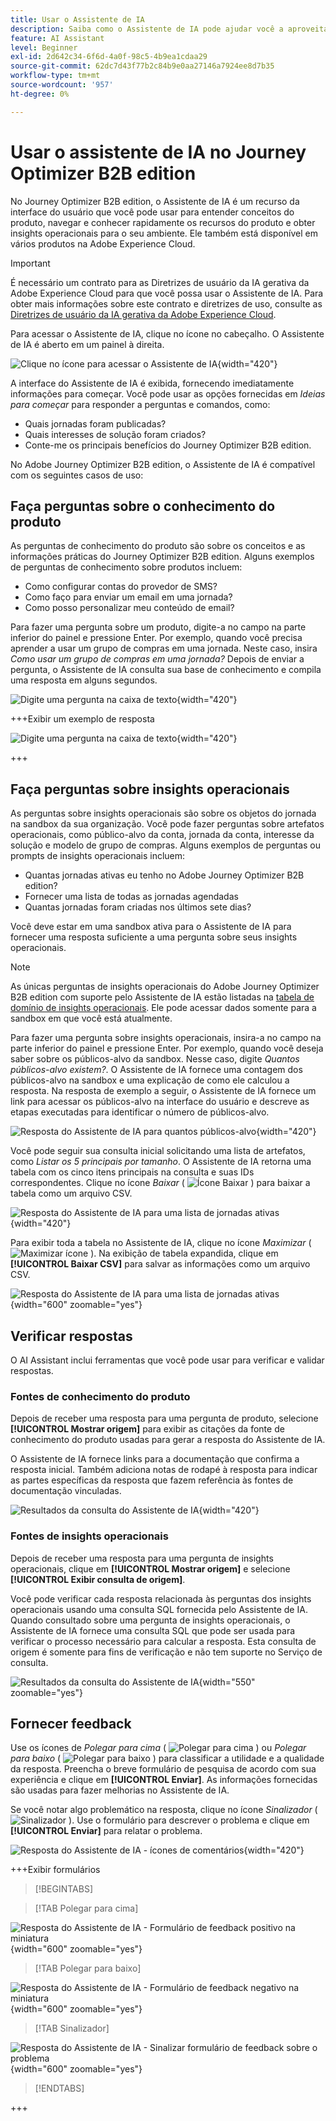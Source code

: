 ```yaml
---
title: Usar o Assistente de IA
description: Saiba como o Assistente de IA pode ajudar você a aproveitar ao máximo os recursos do Journey Optimizer B2B edition.
feature: AI Assistant
level: Beginner
exl-id: 2d642c34-6f6d-4a0f-98c5-4b9ea1cdaa29
source-git-commit: 62dc7d43f77b2c84b9e0aa27146a7924ee8d7b35
workflow-type: tm+mt
source-wordcount: '957'
ht-degree: 0%

---
```


# Usar o assistente de IA no Journey Optimizer B2B edition

No Journey Optimizer B2B edition, o Assistente de IA é um recurso da interface do usuário que você pode usar para entender conceitos do produto, navegar e conhecer rapidamente os recursos do produto e obter insights operacionais para o seu ambiente. Ele também está disponível em vários produtos na Adobe Experience Cloud.

>[!IMPORTANT]
>
>É necessário um contrato para as Diretrizes de usuário da IA gerativa da Adobe Experience Cloud para que você possa usar o Assistente de IA. Para obter mais informações sobre este contrato e diretrizes de uso, consulte as [Diretrizes de usuário da IA gerativa da Adobe Experience Cloud](https://www.adobe.com/legal/licenses-terms/adobe-dx-gen-ai-user-guidelines.html).

Para acessar o Assistente de IA, clique no ícone no cabeçalho. O Assistente de IA é aberto em um painel à direita.

![Clique no ícone para acessar o Assistente de IA](./assets/ai-assistant-icon-displayed.png){width="420"}

A interface do Assistente de IA é exibida, fornecendo imediatamente informações para começar. Você pode usar as opções fornecidas em _Ideias para começar_ para responder a perguntas e comandos, como:

* Quais jornadas foram publicadas?
* Quais interesses de solução foram criados?
* Conte-me os principais benefícios do Journey Optimizer B2B edition.

No Adobe Journey Optimizer B2B edition, o Assistente de IA é compatível com os seguintes casos de uso:

## Faça perguntas sobre o conhecimento do produto

As perguntas de conhecimento do produto são sobre os conceitos e as informações práticas do Journey Optimizer B2B edition. Alguns exemplos de perguntas de conhecimento sobre produtos incluem:

* Como configurar contas do provedor de SMS?
* Como faço para enviar um email em uma jornada?
* Como posso personalizar meu conteúdo de email?

Para fazer uma pergunta sobre um produto, digite-a no campo na parte inferior do painel e pressione Enter. Por exemplo, quando você precisa aprender a usar um grupo de compras em uma jornada. Neste caso, insira _Como usar um grupo de compras em uma jornada?_ Depois de enviar a pergunta, o Assistente de IA consulta sua base de conhecimento e compila uma resposta em alguns segundos.

![Digite uma pergunta na caixa de texto](./assets/ai-assistant-ask-question.png){width="420"}

+++Exibir um exemplo de resposta

![Digite uma pergunta na caixa de texto](./assets/ai-assistant-product-answer.png){width="420"}

+++

## Faça perguntas sobre insights operacionais

As perguntas sobre insights operacionais são sobre os objetos do jornada na sandbox da sua organização. Você pode fazer perguntas sobre artefatos operacionais, como público-alvo da conta, jornada da conta, interesse da solução e modelo de grupo de compras. Alguns exemplos de perguntas ou prompts de insights operacionais incluem:

* Quantas jornadas ativas eu tenho no Adobe Journey Optimizer B2B edition?
* Fornecer uma lista de todas as jornadas agendadas
* Quantas jornadas foram criadas nos últimos sete dias?

Você deve estar em uma sandbox ativa para o Assistente de IA para fornecer uma resposta suficiente a uma pergunta sobre seus insights operacionais.

>[!NOTE]
>
>As únicas perguntas de insights operacionais do Adobe Journey Optimizer B2B edition com suporte pelo Assistente de IA estão listadas na [tabela de domínio de insights operacionais](./ai-assistant-overview.md#operational-insights). Ele pode acessar dados somente para a sandbox em que você está atualmente.

Para fazer uma pergunta sobre insights operacionais, insira-a no campo na parte inferior do painel e pressione Enter. Por exemplo, quando você deseja saber sobre os públicos-alvo da sandbox. Nesse caso, digite _Quantos públicos-alvo existem?_.  O Assistente de IA fornece uma contagem dos públicos-alvo na sandbox e uma explicação de como ele calculou a resposta. Na resposta de exemplo a seguir, o Assistente de IA fornece um link para acessar os públicos-alvo na interface do usuário e descreve as etapas executadas para identificar o número de públicos-alvo.

![Resposta do Assistente de IA para quantos públicos-alvo](./assets/ai-assistant-insights-answer.png){width="420"}

Você pode seguir sua consulta inicial solicitando uma lista de artefatos, como _Listar os 5 principais por tamanho_. O Assistente de IA retorna uma tabela com os cinco itens principais na consulta e suas IDs correspondentes. Clique no ícone _Baixar_ ( ![Ícone Baixar](../assets/do-not-localize/icon-download.svg) ) para baixar a tabela como um arquivo CSV.

![Resposta do Assistente de IA para uma lista de jornadas ativas](./assets/ai-assistant-artifacts-query.png){width="420"}

Para exibir toda a tabela no Assistente de IA, clique no ícone _Maximizar_ ( ![Maximizar ícone](../assets/do-not-localize/icon-maximize.svg) ). Na exibição de tabela expandida, clique em **[!UICONTROL Baixar CSV]** para salvar as informações como um arquivo CSV.

![Resposta do Assistente de IA para uma lista de jornadas ativas](./assets/ai-assistant-artifacts-maximize.png){width="600" zoomable="yes"}

## Verificar respostas

O AI Assistant inclui ferramentas que você pode usar para verificar e validar respostas.

### Fontes de conhecimento do produto

Depois de receber uma resposta para uma pergunta de produto, selecione **[!UICONTROL Mostrar origem]** para exibir as citações da fonte de conhecimento do produto usadas para gerar a resposta do Assistente de IA.

O Assistente de IA fornece links para a documentação que confirma a resposta inicial. Também adiciona notas de rodapé à resposta para indicar as partes específicas da resposta que fazem referência às fontes de documentação vinculadas.

![Resultados da consulta do Assistente de IA](./assets/ai-assistant-product-answer-sources.png){width="420"}

### Fontes de insights operacionais

Depois de receber uma resposta para uma pergunta de insights operacionais, clique em **[!UICONTROL Mostrar origem]** e selecione **[!UICONTROL Exibir consulta de origem]**.

Você pode verificar cada resposta relacionada às perguntas dos insights operacionais usando uma consulta SQL fornecida pelo Assistente de IA. Quando consultado sobre uma pergunta de insights operacionais, o Assistente de IA fornece uma consulta SQL que pode ser usada para verificar o processo necessário para calcular a resposta. Esta consulta de origem é somente para fins de verificação e não tem suporte no Serviço de consulta.

![Resultados da consulta do Assistente de IA](./assets/ai-assistant-artifacts-query-source.png){width="550" zoomable="yes"}

## Fornecer feedback

Use os ícones de _Polegar para cima_ ( ![Polegar para cima](../assets/do-not-localize/icon-thumb-up.svg) ) ou _Polegar para baixo_ ( ![Polegar para baixo](../assets/do-not-localize/icon-thumb-down.svg) ) para classificar a utilidade e a qualidade da resposta. Preencha o breve formulário de pesquisa de acordo com sua experiência e clique em **[!UICONTROL Enviar]**. As informações fornecidas são usadas para fazer melhorias no Assistente de IA.

Se você notar algo problemático na resposta, clique no ícone _Sinalizador_ ( ![Sinalizador](../assets/do-not-localize/icon-flag.svg) ). Use o formulário para descrever o problema e clique em **[!UICONTROL Enviar]** para relatar o problema.

![Resposta do Assistente de IA - ícones de comentários](./assets/ai-assistant-response-feedback-icons.png){width="420"}

+++Exibir formulários

>[!BEGINTABS]

>[!TAB Polegar para cima]

![Resposta do Assistente de IA - Formulário de feedback positivo na miniatura](./assets/ai-assistant-response-feedback-positive-form.png){width="600" zoomable="yes"}

>[!TAB Polegar para baixo]

![Resposta do Assistente de IA - Formulário de feedback negativo na miniatura](./assets/ai-assistant-response-feedback-negative-form.png){width="600" zoomable="yes"}

>[!TAB Sinalizador]

![Resposta do Assistente de IA - Sinalizar formulário de feedback sobre o problema](./assets/ai-assistant-response-feedback-flagged-form.png){width="600" zoomable="yes"}

>[!ENDTABS]

+++
